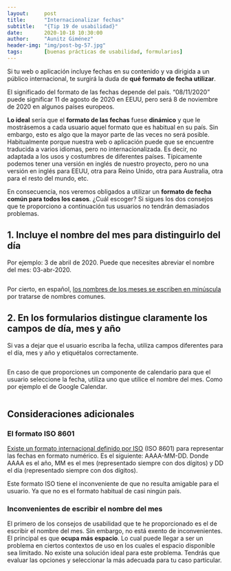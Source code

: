 ```yaml
---
layout:     post
title:      "Internacionalizar fechas"
subtitle:   "{Tip 19 de usabilidad}"
date:       2020-10-18 10:30:00
author:     "Aunitz Giménez"
header-img: "img/post-bg-57.jpg"
tags:       [buenas prácticas de usabilidad, formularios]
---
```


<p>Si tu web o aplicación incluye fechas en su contenido y va dirigida a un público internacional, te surgirá la duda de <strong>qué formato de fecha utilizar</strong>.</p>

<p>El significado del formato de las fechas depende del país. “08/11/2020” puede significar 11 de agosto de 2020 en EEUU, pero será 8 de noviembre de 2020 en algunos países europeos.</p>

<p><strong>Lo ideal</strong> sería que el <strong>formato de las fechas</strong> fuese <strong>dinámico</strong> y que le mostrásemos a cada usuario aquel formato que es habitual en su país. Sin embargo, esto es algo que la mayor parte de las veces no será posible. Habitualmente porque nuestra web o aplicación puede que se encuentre traducida a varios idiomas, pero no internacionalizada. Es decir, no adaptada a los usos y costumbres de diferentes países. Típicamente podemos tener una versión en inglés de nuestro proyecto, pero no una versión en inglés para EEUU, otra para Reino Unido, otra para Australia, otra para el resto del mundo, etc.</p>

<p>En consecuencia, nos veremos obligados a utilizar un <strong>formato de fecha común para todos los casos</strong>. ¿Cuál escoger? Si sigues los dos consejos que te proporciono a continuación tus usuarios no tendrán demasiados problemas.</p>

<h2>1. Incluye el nombre del mes para distinguirlo del día</h2>

<p>Por ejemplo: 3 de abril de 2020. Puede que necesites abreviar el nombre del mes: 03-abr-2020.</p>

<p><img src="{{ site.baseurl }}/img/internacionalizar-fechas-01.png" alt=""></p>

<p>Por cierto, en español, <a href="https://www.fundeu.es/recomendacion/dias-de-la-semana-meses-estaciones-minuscula/" target="_blank" rel="noopener">los nombres de los meses se escriben en minúscula</a> por tratarse de nombres comunes.</p>

<h2>2. En los formularios distingue claramente los campos de día, mes y año</h2>

<p>Si vas a dejar que el usuario escriba la fecha, utiliza campos diferentes para el día, mes y año y etiquétalos correctamente.</p>

<p><img src="{{ site.baseurl }}/img/internacionalizar-fechas-02.png" alt=""></p>

<p>En caso de que proporciones un componente de calendario para que el usuario seleccione la fecha, utiliza uno que utilice el nombre del mes. Como por ejemplo el de Google Calendar.</p>

<p><img src="{{ site.baseurl }}/img/internacionalizar-fechas-03.png" alt=""></p>

<h2>Consideraciones adicionales</h2>

<h3>El formato ISO 8601</h3>

<p><a href="https://www.w3.org/QA/Tips/iso-date" target="_blank" rel="noopener">Existe un formato internacional definido por ISO</a> (ISO 8601) para representar las fechas en formato numérico. Es el siguiente: AAAA-MM-DD. Donde AAAA es el año, MM es el mes (representado siempre con dos dígitos) y DD el día (representado siempre con dos dígitos).</p>

<p>Este formato ISO tiene el inconveniente de que no resulta amigable para el usuario. Ya que no es el formato habitual de casi ningún país.</p>

<h3>Inconvenientes de escribir el nombre del mes</h3>

<p>El primero de los consejos de usabilidad que te he proporcionado es el de escribir el nombre del mes. Sin embargo, no está exento de inconvenientes. El principal es que <strong>ocupa más espacio</strong>. Lo cual puede llegar a ser un problema en ciertos contextos de uso en los cuales el espacio disponible sea limitado. No existe una solución ideal para este problema. Tendrás que evaluar las opciones y seleccionar la más adecuada para tu caso particular.</p>